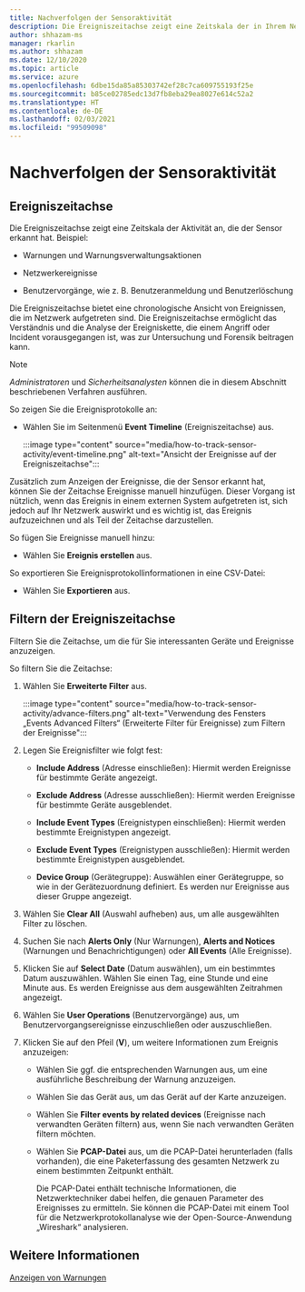 ```yaml
---
title: Nachverfolgen der Sensoraktivität
description: Die Ereigniszeitachse zeigt eine Zeitskala der in Ihrem Netzwerk erkannten Aktivität an, einschließlich Warnungen und Warnungsverwaltungsaktionen, Netzwerkereignisse und Benutzervorgänge wie Benutzeranmeldung und Benutzerlöschung.
author: shhazam-ms
manager: rkarlin
ms.author: shhazam
ms.date: 12/10/2020
ms.topic: article
ms.service: azure
ms.openlocfilehash: 6dbe15da85a85303742ef28c7ca609755193f25e
ms.sourcegitcommit: b85ce02785edc13d7fb8eba29ea8027e614c52a2
ms.translationtype: HT
ms.contentlocale: de-DE
ms.lasthandoff: 02/03/2021
ms.locfileid: "99509098"
---
```

# <a name="track-sensor-activity"></a>Nachverfolgen der Sensoraktivität

## <a name="event-timeline"></a>Ereigniszeitachse

Die Ereigniszeitachse zeigt eine Zeitskala der Aktivität an, die der Sensor erkannt hat. Beispiel:

  - Warnungen und Warnungsverwaltungsaktionen

  - Netzwerkereignisse

  - Benutzervorgänge, wie z. B. Benutzeranmeldung und Benutzerlöschung

Die Ereigniszeitachse bietet eine chronologische Ansicht von Ereignissen, die im Netzwerk aufgetreten sind. Die Ereigniszeitachse ermöglicht das Verständnis und die Analyse der Ereigniskette, die einem Angriff oder Incident vorausgegangen ist, was zur Untersuchung und Forensik beitragen kann.

> [!NOTE]
> *Administratoren* und *Sicherheitsanalysten* können die in diesem Abschnitt beschriebenen Verfahren ausführen.

So zeigen Sie die Ereignisprotokolle an:

- Wählen Sie im Seitenmenü **Event Timeline** (Ereigniszeitachse) aus.

   :::image type="content" source="media/how-to-track-sensor-activity/event-timeline.png" alt-text="Ansicht der Ereignisse auf der Ereigniszeitachse":::

Zusätzlich zum Anzeigen der Ereignisse, die der Sensor erkannt hat, können Sie der Zeitachse Ereignisse manuell hinzufügen. Dieser Vorgang ist nützlich, wenn das Ereignis in einem externen System aufgetreten ist, sich jedoch auf Ihr Netzwerk auswirkt und es wichtig ist, das Ereignis aufzuzeichnen und als Teil der Zeitachse darzustellen.

So fügen Sie Ereignisse manuell hinzu:

- Wählen Sie **Ereignis erstellen** aus.

So exportieren Sie Ereignisprotokollinformationen in eine CSV-Datei:

- Wählen Sie **Exportieren** aus.

## <a name="filter-the-event-timeline"></a>Filtern der Ereigniszeitachse

Filtern Sie die Zeitachse, um die für Sie interessanten Geräte und Ereignisse anzuzeigen.

So filtern Sie die Zeitachse:

1. Wählen Sie **Erweiterte Filter** aus.

   :::image type="content" source="media/how-to-track-sensor-activity/advance-filters.png" alt-text="Verwendung des Fensters „Events Advanced Filters“ (Erweiterte Filter für Ereignisse) zum Filtern der Ereignisse":::

2. Legen Sie Ereignisfilter wie folgt fest:

   - **Include Address** (Adresse einschließen): Hiermit werden Ereignisse für bestimmte Geräte angezeigt.

   - **Exclude Address** (Adresse ausschließen): Hiermit werden Ereignisse für bestimmte Geräte ausgeblendet.

   - **Include Event Types** (Ereignistypen einschließen): Hiermit werden bestimmte Ereignistypen angezeigt.

   - **Exclude Event Types** (Ereignistypen ausschließen): Hiermit werden bestimmte Ereignistypen ausgeblendet.

   - **Device Group** (Gerätegruppe): Auswählen einer Gerätegruppe, so wie in der Gerätezuordnung definiert. Es werden nur Ereignisse aus dieser Gruppe angezeigt.

3. Wählen Sie **Clear All** (Auswahl aufheben) aus, um alle ausgewählten Filter zu löschen.

4. Suchen Sie nach **Alerts Only** (Nur Warnungen), **Alerts and Notices** (Warnungen und Benachrichtigungen) oder **All Events** (Alle Ereignisse).

5. Klicken Sie auf **Select Date** (Datum auswählen), um ein bestimmtes Datum auszuwählen. Wählen Sie einen Tag, eine Stunde und eine Minute aus. Es werden Ereignisse aus dem ausgewählten Zeitrahmen angezeigt.

6.  Wählen Sie **User Operations** (Benutzervorgänge) aus, um Benutzervorgangsereignisse einzuschließen oder auszuschließen.

7.  Klicken Sie auf den Pfeil (**V**), um weitere Informationen zum Ereignis anzuzeigen:

    - Wählen Sie ggf. die entsprechenden Warnungen aus, um eine ausführliche Beschreibung der Warnung anzuzeigen.

    - Wählen Sie das Gerät aus, um das Gerät auf der Karte anzuzeigen.

    - Wählen Sie **Filter events by related devices** (Ereignisse nach verwandten Geräten filtern) aus, wenn Sie nach verwandten Geräten filtern möchten.

    - Wählen Sie **PCAP-Datei** aus, um die PCAP-Datei herunterladen (falls vorhanden), die eine Paketerfassung des gesamten Netzwerk zu einem bestimmten Zeitpunkt enthält. 
    
      Die PCAP-Datei enthält technische Informationen, die Netzwerktechniker dabei helfen, die genauen Parameter des Ereignisses zu ermitteln. Sie können die PCAP-Datei mit einem Tool für die Netzwerkprotokollanalyse wie der Open-Source-Anwendung „Wireshark“ analysieren.

## <a name="see-also"></a>Weitere Informationen

[Anzeigen von Warnungen](how-to-view-alerts.md)

